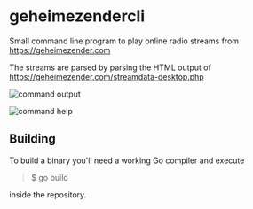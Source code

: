 # geheimezendercli

Small command line program to play online radio streams from https://geheimezender.com

The streams are parsed by parsing the HTML output of https://geheimezender.com/streamdata-desktop.php

![command output](https://remi.im/misc/images/geheimezendercli/showcase.png)

![command help](https://remi.im/misc/images/geheimezendercli/help.png)

## Building

To build a binary you'll need a working Go compiler and execute

> $ go build

inside the repository.
